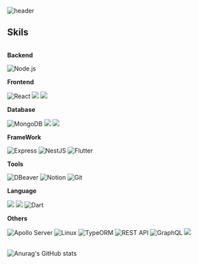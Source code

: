![header](https://capsule-render.vercel.app/api?type=waving&color=0:6994CDEE,100:EC6EAFFF&height=150&section=header&text=Welcome%20to%20My%20GitHub&fontSize=30&animation=fadeIn&fontAlign=70&fontAlignY=35)


## Skils
<div style="display:flex; flex-direction:column; align-items:flex-start;">
    <!-- Backend -->
    <p><strong>Backend</strong></p>
    <div>
        <img src="https://img.shields.io/badge/Node.js-339933?style=for-the-badge&logo=node.js&logoColor=white" alt="Node.js"> 
    </div>
     <!-- Frontend -->
    <p><strong>Frontend</strong></p>
    <div>
     <img src="https://img.shields.io/badge/React-20232A?style=for-the-badge&logo=react&logoColor=61DAFB" alt="React" />
        <img src="https://img.shields.io/badge/html5-E34F26?style=for-the-badge&logo=html5&logoColor=white"> 
        <img src="https://img.shields.io/badge/css-1572B6?style=for-the-badge&logo=css3&logoColor=white"> 
    </div>
    <!-- Database -->
    <p><strong>Database</strong></p>
    <div>
        <img src="https://img.shields.io/badge/MongoDB-47A248?style=for-the-badge&logo=mongodb&logoColor=white" alt="MongoDB" />
        <img src="https://img.shields.io/badge/mysql-4479A1?style=for-the-badge&logo=mysql&logoColor=white"> 
        <img src="https://img.shields.io/badge/firebase-FFCA28?style=for-the-badge&logo=firebase&logoColor=white">
    </div>
    <!-- FrameWork -->
    <p><strong>FrameWork</strong></p>
    <div>
         <img src="https://img.shields.io/badge/Express-000000?style=for-the-badge&logo=express&logoColor=white" alt="Express" />
    <img src="https://img.shields.io/badge/NestJS-e0234e?style=for-the-badge&logo=nestjs&logoColor=white" alt="NestJS"> 
                <img src="https://img.shields.io/badge/Flutter-02569B?style=for-the-badge&logo=flutter&logoColor=white" alt="Flutter" />
    </div>
     <!-- Tools -->
    <p><strong>Tools</strong></p>
    <div>
       <img src="https://img.shields.io/badge/DBeaver-503E74?style=for-the-badge&logo=dbeaver&logoColor=white" alt="DBeaver" />
          <img src="https://img.shields.io/badge/Notion-000000?style=for-the-badge&logo=notion&logoColor=white" alt="Notion" />
    <img src="https://img.shields.io/badge/Git-F05032?style=for-the-badge&logo=git&logoColor=white" alt="Git" />
    </div>
      <!-- Language -->
    <p><strong>Language</strong></p>
    <div
                <img src="https://img.shields.io/badge/javascript-F7DF1E?style=for-the-badge&logo=javascript&logoColor=black"> 
          <img src="https://img.shields.io/badge/TypeScript-007396?style=for-the-badge&logo=Typescript&logoColor=white"> 
                <img src="https://img.shields.io/badge/Kotlin-7F52FF?style=for-the-badge&logo=kotlin&logoColor=white">
        <img src="https://img.shields.io/badge/Dart-0175C2?style=for-the-badge&logo=dart&logoColor=white" alt="Dart" />
    </div>
    <!-- Others -->
    <p><strong>Others</strong></p>
    <div>
         <img src="https://img.shields.io/badge/Apollo%20Server-311C87?style=for-the-badge&logo=apollographql&logoColor=white" alt="Apollo Server" />
    <img src="https://img.shields.io/badge/Linux-FCC624?style=for-the-badge&logo=linux&logoColor=black" alt="Linux" />
         <img src="https://img.shields.io/badge/TypeORM-007ACC?style=for-the-badge&logo=typeorm&logoColor=white" alt="TypeORM"> 
    <img src="https://img.shields.io/badge/REST%20API-005571?style=for-the-badge" alt="REST API" />
    <img src="https://img.shields.io/badge/GraphQL-E10098?style=for-the-badge&logo=graphql&logoColor=white" alt="GraphQL" />
        <img src="https://img.shields.io/badge/Andoid Studio-3DDC84?style=for-the-badge&logo=android studio&logoColor=white">
</div><br>
</div>

![Anurag's GitHub stats](https://github-readme-stats.vercel.app/api?username=KSGMn&show_icons=true&theme=dark) 



